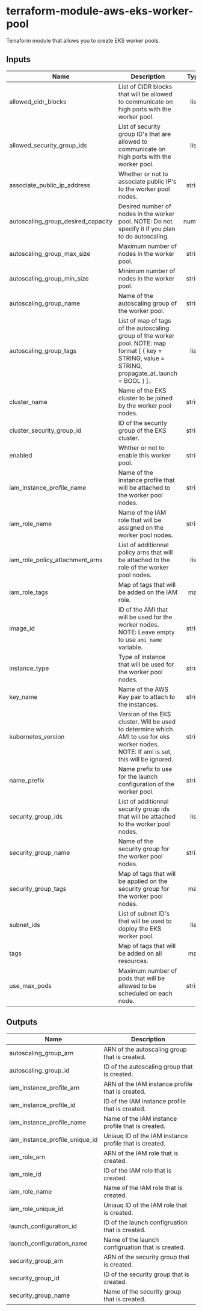 # terraform-module-aws-eks-worker-pool

Terraform module that allows you to create EKS worker pools.

<!-- BEGINNING OF PRE-COMMIT-TERRAFORM DOCS HOOK -->
## Inputs

| Name | Description | Type | Default | Required |
|------|-------------|:----:|:-----:|:-----:|
| allowed\_cidr\_blocks | List of CIDR blocks that will be allowed to communicate on high ports with the worker pool. | list | `[]` | no |
| allowed\_security\_group\_ids | List of security group ID's that are allowed to communicate on high ports with the worker pool. | list | `[]` | no |
| associate\_public\_ip\_address | Whether or not to associate public IP's to the worker pool nodes. | string | `"false"` | no |
| autoscaling\_group\_desired\_capacity | Desired number of nodes in the worker pool. NOTE: Do not specify it if you plan to do autoscaling. | number | `"null"` | no |
| autoscaling\_group\_max\_size | Maximum number of nodes in the worker pool. | string | `"10"` | no |
| autoscaling\_group\_min\_size | Minimum number of nodes in the worker pool. | string | `"2"` | no |
| autoscaling\_group\_name | Name of the autoscaling group of the worker pool. | string | `"eks-worker-pool"` | no |
| autoscaling\_group\_tags | List of map of tags of the autoscaling group of the worker pool. NOTE: map format [ { key = STRING, value = STRING, propagate_at_launch = BOOL } ]. | list | `[]` | no |
| cluster\_name | Name of the EKS cluster to be joined by the worker pool nodes. | string | n/a | yes |
| cluster\_security\_group\_id | ID of the security group of the EKS cluster. | string | n/a | yes |
| enabled | Whther or not to enable this worker pool. | string | `"true"` | no |
| iam\_instance\_profile\_name | Name of the instance profile that will be attached to the worker pool nodes. | string | `"eks-worker-pool"` | no |
| iam\_role\_name | Name of the IAM role that will be assigned on the worker pool nodes. | string | `"eks-worker-pool"` | no |
| iam\_role\_policy\_attachment\_arns | List of additionnal policy arns that will be attached to the role of the worker pool nodes. | list | `[]` | no |
| iam\_role\_tags | Map of tags that will be added on the IAM role. | map | `{}` | no |
| image\_id | ID of the AMI that will be used for the worker nodes. NOTE: Leave empty to use `ami_name` variable. | string | `""` | no |
| instance\_type | Type of instance that will be used for the worker pool nodes. | string | `"t3.small"` | no |
| key\_name | Name of the AWS Key pair to attach to the instances. | string | `"null"` | no |
| kubernetes\_version | Version of the EKS cluster. Will be used to determine which AMI to use for eks worker nodes. NOTE: If ami is set, this will be ignored. | string | n/a | yes |
| name\_prefix | Name prefix to use for the launch configuration of the worker pool. | string | `"eks-worker-pool"` | no |
| security\_group\_ids | List of additionnal security group ids that will be attached to the worker pool nodes. | list | `[]` | no |
| security\_group\_name | Name of the security group for the worker pool nodes. | string | `"eks-worker-pool"` | no |
| security\_group\_tags | Map of tags that will be applied on the security group for the worker pool nodes. | map | `{}` | no |
| subnet\_ids | List of subnet ID's that will be used to deploy the EKS worker pool. | list | n/a | yes |
| tags | Map of tags that will be added on all resources. | map | `{}` | no |
| use\_max\_pods | Maximum number of pods that will be allowed to be scheduled on each node. | string | `"false"` | no |

## Outputs

| Name | Description |
|------|-------------|
| autoscaling\_group\_arn | ARN of the autoscaling group that is created. |
| autoscaling\_group\_id | ID of the autoscaling group that is created. |
| iam\_instance\_profile\_arn | ARN of the IAM instance profile that is created. |
| iam\_instance\_profile\_id | ID of the IAM instance profile that is created. |
| iam\_instance\_profile\_name | Name of the IAM instance profile that is created. |
| iam\_instance\_profile\_unique\_id | Uniauq ID of the IAM instance profile that is created. |
| iam\_role\_arn | ARN of the IAM role that is created. |
| iam\_role\_id | ID of the IAM role that is created. |
| iam\_role\_name | Name of the IAM role that is created. |
| iam\_role\_unique\_id | Uniauq ID of the IAM role that is created. |
| launch\_configuration\_id | ID of the launch configruation that is created. |
| launch\_configuration\_name | Name of the launch configruation that is created. |
| security\_group\_arn | ARN of the security group that is created. |
| security\_group\_id | ID of the security group that is created. |
| security\_group\_name | Name of the security group that is created. |

<!-- END OF PRE-COMMIT-TERRAFORM DOCS HOOK -->
